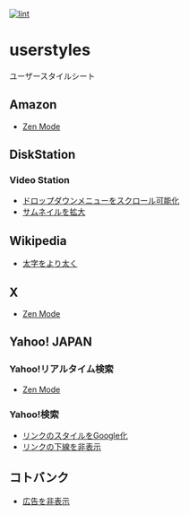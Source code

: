 [![lint](https://github.com/munierujp/userstyles/actions/workflows/lint.yml/badge.svg)](https://github.com/munierujp/userstyles/actions/workflows/lint.yml)

# userstyles

ユーザースタイルシート

## Amazon

- [Zen Mode](https://github.com/munierujp/userstyles/raw/master/styles/amazon/zen-mode.user.css)

## DiskStation
### Video Station

- [ドロップダウンメニューをスクロール可能化](https://github.com/munierujp/userstyles/raw/master/styles/disk-station/video-station/scrollable-dropdown-menu.user.css)
- [サムネイルを拡大](https://github.com/munierujp/userstyles/raw/master/styles/disk-station/video-station/wide-thumbnail.user.css)

## Wikipedia

- [太字をより太く](https://github.com/munierujp/userstyles/raw/master/styles/wikipedia/bolder-bold.user.css)

## X

- [Zen Mode](https://github.com/munierujp/userstyles/raw/master/styles/x/zen-mode.user.css)

## Yahoo! JAPAN
### Yahoo!リアルタイム検索

- [Zen Mode](https://github.com/munierujp/userstyles/raw/master/styles/yahoo-japan/realtime/zen-mode.user.css)

### Yahoo!検索

- [リンクのスタイルをGoogle化](https://github.com/munierujp/userstyles/raw/master/styles/yahoo-japan/search/googlize-link.user.css)
- [リンクの下線を非表示](https://github.com/munierujp/userstyles/raw/master/styles/yahoo-japan/search/hide-link-underline.user.css)

## コトバンク

- [広告を非表示](https://github.com/munierujp/userstyles/raw/master/styles/kotobank/hide-ads.user.css)
